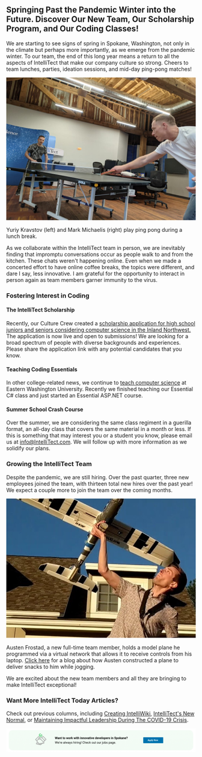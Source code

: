
## Springing Past the Pandemic Winter into the Future. Discover Our New Team, Our Scholarship Program, and Our Coding Classes!

We are starting to see signs of spring in Spokane, Washington, not only in the climate but perhaps more importantly, as we emerge from the pandemic winter. To our team, the end of this long year means a return to all the aspects of IntelliTect that make our company culture so strong. Cheers to team lunches, parties, ideation sessions, and mid-day ping-pong matches!

![](https://raw.githubusercontent.com/worseTyler/MarkdownBlogs/main/2021/04/intellitect-today-passionate-hard-work/images/Mark-Ping-Pong-1024x768.jpg)

Yuriy Kravstov (left) and Mark Michaelis (right) play ping pong during a lunch break.

As we collaborate within the IntelliTect team in person, we are inevitably finding that impromptu conversations occur as people walk to and from the kitchen. These chats weren't happening online. Even when we made a concerted effort to have online coffee breaks, the topics were different, and dare I say, less innovative. I am grateful for the opportunity to interact in person again as team members garner immunity to the virus.

### Fostering Interest in Coding

#### The IntelliTect Scholarship

Recently, our Culture Crew created a [scholarship application for high school juniors and seniors considering computer science in the Inland Northwest.](https://forms.office.com/pages/responsepage.aspx?id=BxkyN6UUkEOYfewMZsZVzXsAdSGbOdZIkTYGnAkObtZURU83MUpHQ1JWUUpEQU5JOUNOODlJUEQyVi4u) The application is now live and open to submissions! We are looking for a broad spectrum of people with diverse backgrounds and experiences. Please share the application link with any potential candidates that you know.

#### Teaching Coding Essentials

In other college-related news, we continue to [teach computer science](/intellitect-today-teaching-at-eastern/) at Eastern Washington University. Recently we finished teaching our Essential C# class and just started an Essential ASP.NET course.

#### Summer School Crash Course

Over the summer, we are considering the same class regiment in a guerilla format, an all-day class that covers the same material in a month or less. If this is something that may interest you or a student you know, please email us at [info@IntelliTect.com](mailto:info@IntelliTect.com). We will follow up with more information as we solidify our plans.

### Growing the IntelliTect Team

Despite the pandemic, we are still hiring. Over the past quarter, three new employees joined the team, with thirteen total new hires over the past year! We expect a couple more to join the team over the coming months.

![Launching the Drone](https://raw.githubusercontent.com/worseTyler/MarkdownBlogs/main/2021/04/intellitect-today-passionate-hard-work/images/Austen-Drone.jpg)

Austen Frostad, a new full-time team member, holds a model plane he programmed via a virtual network that allows it to receive controls from his laptop. [Click here](https://intellitect.com/delivery-drone/) for a blog about how Austen constructed a plane to deliver snacks to him while jogging.

We are excited about the new team members and all they are bringing to make IntelliTect exceptional!

### Want More IntelliTect Today Articles?

Check out previous columns, including [Creating IntelliWiki](/intellitect-today-creating-intelliwiki), [IntelliTect's New Normal](/intellitects-new-normal-pandemic/), or [Maintaining Impactful Leadership During The COVID-19 Crisis](/intellitects-new-normal-pandemic/).

[![](https://raw.githubusercontent.com/worseTyler/MarkdownBlogs/main/2021/04/intellitect-today-passionate-hard-work/images/Blog-job-ad-1024x127.png)](join-our-team)
